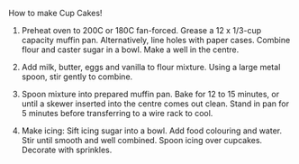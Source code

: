 How to make Cup Cakes!


1. Preheat oven to 200C or 180C fan-forced. Grease a 12 x 1/3-cup capacity muffin pan. Alternatively, line holes with paper cases. Combine flour and caster sugar in a bowl. Make a well in the centre.

2. Add milk, butter, eggs and vanilla to flour mixture. Using a large metal spoon, stir gently to combine.

4. Spoon mixture into prepared muffin pan. Bake for 12 to 15 minutes, or until a skewer inserted into the centre comes out clean. Stand in pan for 5 minutes before transferring to a wire rack to cool.

5. Make icing: Sift icing sugar into a bowl. Add food colouring and water. Stir until smooth and well combined. Spoon icing over cupcakes. Decorate with sprinkles.



